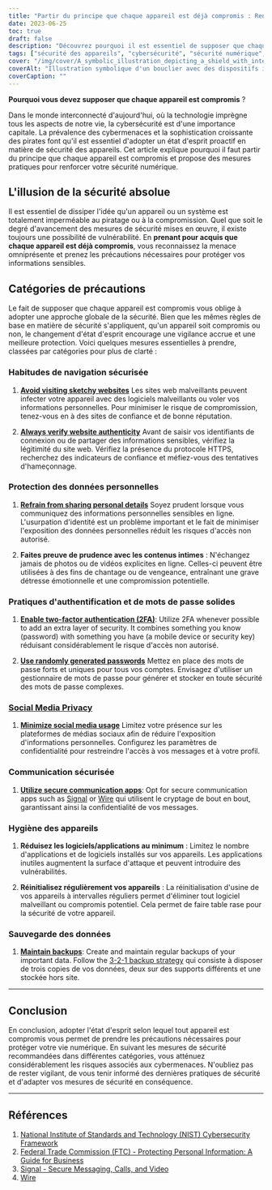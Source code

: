 ```yaml
---
title: "Partir du principe que chaque appareil est déjà compromis : Renforcer la sécurité numérique dans un monde interconnecté"
date: 2023-06-25
toc: true
draft: false
description: "Découvrez pourquoi il est essentiel de supposer que chaque appareil est déjà compromis et apprenez des mesures pratiques pour renforcer votre sécurité numérique dans le monde interconnecté d'aujourd'hui."
tags: ["sécurité des appareils", "cybersécurité", "sécurité numérique", "cybermenaces", "piratage", "compromission de l'appareil", "protection des données", "navigation sécurisée", "la sécurité des données personnelles", "l'authentification", "sécurité du mot de passe", "protection de la vie privée dans les médias sociaux", "communication sécurisée", "hygiène des appareils", "sauvegarde des données", "meilleures pratiques en matière de cybersécurité", "vie privée numérique", "sensibilisation à la cybersécurité", "sécurité en ligne", "sécurité internet", "vie privée en ligne", "cyberdéfense", "cyber-résilience", "l'état d'esprit en matière de cybersécurité", "les mesures de sécurité", "prévention des cybermenaces", "stratégies de cybersécurité", "confidentialité des données", "éducation à la cybersécurité", "Ressources en matière de cybersécurité"]
cover: "/img/cover/A_symbolic_illustration_depicting_a_shield_with_interconnected.png"
coverAlt: "Illustration symbolique d'un bouclier avec des dispositifs interconnectés et des serrures, représentant l'importance d'assumer la compromission des dispositifs et de renforcer la sécurité numérique."
coverCaption: ""
---
```


**Pourquoi vous devez supposer que chaque appareil est compromis** ?

Dans le monde interconnecté d'aujourd'hui, où la technologie imprègne tous les aspects de notre vie, la cybersécurité est d'une importance capitale. La prévalence des cybermenaces et la sophistication croissante des pirates font qu'il est essentiel d'adopter un état d'esprit proactif en matière de sécurité des appareils. Cet article explique pourquoi il faut partir du principe que chaque appareil est compromis et propose des mesures pratiques pour renforcer votre sécurité numérique.

## L'illusion de la sécurité absolue

Il est essentiel de dissiper l'idée qu'un appareil ou un système est totalement imperméable au piratage ou à la compromission. Quel que soit le degré d'avancement des mesures de sécurité mises en œuvre, il existe toujours une possibilité de vulnérabilité. En **prenant pour acquis que chaque appareil est déjà compromis**, vous reconnaissez la menace omniprésente et prenez les précautions nécessaires pour protéger vos informations sensibles.

## Catégories de précautions

Le fait de supposer que chaque appareil est compromis vous oblige à adopter une approche globale de la sécurité. Bien que les mêmes règles de base en matière de sécurité s'appliquent, qu'un appareil soit compromis ou non, le changement d'état d'esprit encourage une vigilance accrue et une meilleure protection. Voici quelques mesures essentielles à prendre, classées par catégories pour plus de clarté :

### Habitudes de navigation sécurisée

1. [**Avoid visiting sketchy websites**](https://simeononsecurity.com/articles/tips-for-secure-e-commerce-transactions-and-safe-online-shopping/) Les sites web malveillants peuvent infecter votre appareil avec des logiciels malveillants ou voler vos informations personnelles. Pour minimiser le risque de compromission, tenez-vous en à des sites de confiance et de bonne réputation.

2. [**Always verify website authenticity**](https://simeononsecurity.com/articles/tips-for-secure-e-commerce-transactions-and-safe-online-shopping/) Avant de saisir vos identifiants de connexion ou de partager des informations sensibles, vérifiez la légitimité du site web. Vérifiez la présence du protocole HTTPS, recherchez des indicateurs de confiance et méfiez-vous des tentatives d'hameçonnage.

### Protection des données personnelles

1. [**Refrain from sharing personal details**](https://simeononsecurity.com/articles/safe-social-media-practices-and-protecting-your-privacy-online/) Soyez prudent lorsque vous communiquez des informations personnelles sensibles en ligne. L'usurpation d'identité est un problème important et le fait de minimiser l'exposition des données personnelles réduit les risques d'accès non autorisé.

2. **Faites preuve de prudence avec les contenus intimes** : N'échangez jamais de photos ou de vidéos explicites en ligne. Celles-ci peuvent être utilisées à des fins de chantage ou de vengeance, entraînant une grave détresse émotionnelle et une compromission potentielle.

### Pratiques d'authentification et de mots de passe solides

1. [**Enable two-factor authentication (2FA)**](https://simeononsecurity.com/articles/what-are-the-diferent-kinds-of-factors-in-mfa/): Utilize 2FA whenever possible to add an extra layer of security. It combines something you know (password) with something you have (a mobile device or security key) réduisant considérablement le risque d'accès non autorisé.

2. [**Use randomly generated passwords**](https://simeononsecurity.com/articles/how-to-create-strong-passwords/) Mettez en place des mots de passe forts et uniques pour tous vos comptes. Envisagez d'utiliser un gestionnaire de mots de passe pour générer et stocker en toute sécurité des mots de passe complexes.

### [Social Media Privacy](https://simeononsecurity.com/articles/safe-social-media-practices-and-protecting-your-privacy-online/)

1. [**Minimize social media usage**](https://simeononsecurity.com/articles/safe-social-media-practices-and-protecting-your-privacy-online/) Limitez votre présence sur les plateformes de médias sociaux afin de réduire l'exposition d'informations personnelles. Configurez les paramètres de confidentialité pour restreindre l'accès à vos messages et à votre profil.

### Communication sécurisée

1. [**Utilize secure communication apps**](https://simeononsecurity.com/recommendations/messengers): Opt for secure communication apps such as [Signal](https://www.signal.org/) or [Wire](https://wire.com/en/) qui utilisent le cryptage de bout en bout, garantissant ainsi la confidentialité de vos messages.

### Hygiène des appareils

1. **Réduisez les logiciels/applications au minimum** : Limitez le nombre d'applications et de logiciels installés sur vos appareils. Les applications inutiles augmentent la surface d'attaque et peuvent introduire des vulnérabilités.

2. **Réinitialisez régulièrement vos appareils** : La réinitialisation d'usine de vos appareils à intervalles réguliers permet d'éliminer tout logiciel malveillant ou compromis potentiel. Cela permet de faire table rase pour la sécurité de votre appareil.

### Sauvegarde des données

1. [**Maintain backups**](https://simeononsecurity.com/articles/what-is-the-3-2-1-backup-rule-and-why-you-should-use-it/): Create and maintain regular backups of your important data. Follow the [3-2-1 backup strategy](https://simeononsecurity.com/articles/what-is-the-3-2-1-backup-rule-and-why-you-should-use-it/) qui consiste à disposer de trois copies de vos données, deux sur des supports différents et une stockée hors site.

______

## Conclusion

En conclusion, adopter l'état d'esprit selon lequel tout appareil est compromis vous permet de prendre les précautions nécessaires pour protéger votre vie numérique. En suivant les mesures de sécurité recommandées dans différentes catégories, vous atténuez considérablement les risques associés aux cybermenaces. N'oubliez pas de rester vigilant, de vous tenir informé des dernières pratiques de sécurité et d'adapter vos mesures de sécurité en conséquence.

______

## Références

1. [National Institute of Standards and Technology (NIST) Cybersecurity Framework](https://www.nist.gov/cyberframework)
2. [Federal Trade Commission (FTC) - Protecting Personal Information: A Guide for Business](https://www.ftc.gov/tips-advice/business-center/guidance/protecting-personal-information-guide-business)
3. [Signal - Secure Messaging, Calls, and Video](https://www.signal.org/)
4. [Wire](https://wire.com/en/) 

